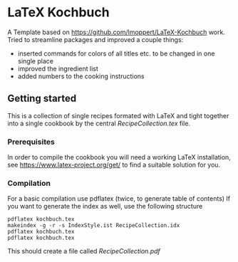 # LaTeX Kochbuch
A Template based on https://github.com/lmoppert/LaTeX-Kochbuch work.
Tried to streamline packages and improved a couple things:
- inserted commands for colors of all titles etc. to be changed in one single place
- improved the ingredient list
- added numbers to the cooking instructions

## Getting started
This is a collection of single recipes formated with LaTeX and tight together into a single cookbook by the central *RecipeCollection.tex* file.

### Prerequisites
In order to compile the cookbook you will need a working LaTeX installation, see https://www.latex-project.org/get/ to find a suitable solution for you.

### Compilation
For a basic compilation use pdflatex (twice, to generate table of contents)
If you want to generate the index as well, use the following structure
```
pdflatex kochbuch.tex
makeindex -g -r -s IndexStyle.ist RecipeCollection.idx
pdflatex kochbuch.tex
pdflatex kochbuch.tex
```
This should create a file called *RecipeCollection.pdf*
